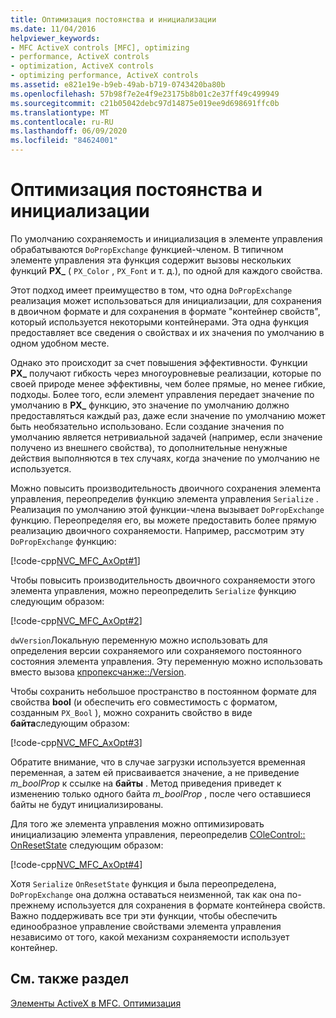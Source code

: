 ```yaml
---
title: Оптимизация постоянства и инициализации
ms.date: 11/04/2016
helpviewer_keywords:
- MFC ActiveX controls [MFC], optimizing
- performance, ActiveX controls
- optimization, ActiveX controls
- optimizing performance, ActiveX controls
ms.assetid: e821e19e-b9eb-49ab-b719-0743420ba80b
ms.openlocfilehash: 57b98f7e2e4f9e23175b8b01c2e37ff49c499949
ms.sourcegitcommit: c21b05042debc97d14875e019ee9d698691ffc0b
ms.translationtype: MT
ms.contentlocale: ru-RU
ms.lasthandoff: 06/09/2020
ms.locfileid: "84624001"
---
```

# <a name="optimizing-persistence-and-initialization"></a>Оптимизация постоянства и инициализации

По умолчанию сохраняемость и инициализация в элементе управления обрабатываются `DoPropExchange` функцией-членом. В типичном элементе управления эта функция содержит вызовы нескольких функций **PX_** ( `PX_Color` , `PX_Font` и т. д.), по одной для каждого свойства.

Этот подход имеет преимущество в том, что одна `DoPropExchange` реализация может использоваться для инициализации, для сохранения в двоичном формате и для сохранения в формате "контейнер свойств", который используется некоторыми контейнерами. Эта одна функция предоставляет все сведения о свойствах и их значения по умолчанию в одном удобном месте.

Однако это происходит за счет повышения эффективности. Функции **PX_** получают гибкость через многоуровневые реализации, которые по своей природе менее эффективны, чем более прямые, но менее гибкие, подходы. Более того, если элемент управления передает значение по умолчанию в **PX_** функцию, это значение по умолчанию должно предоставляться каждый раз, даже если значение по умолчанию может быть необязательно использовано. Если создание значения по умолчанию является нетривиальной задачей (например, если значение получено из внешнего свойства), то дополнительные ненужные действия выполняются в тех случаях, когда значение по умолчанию не используется.

Можно повысить производительность двоичного сохранения элемента управления, переопределив функцию элемента управления `Serialize` . Реализация по умолчанию этой функции-члена вызывает `DoPropExchange` функцию. Переопределяя его, вы можете предоставить более прямую реализацию двоичного сохраняемости. Например, рассмотрим эту `DoPropExchange` функцию:

[!code-cpp[NVC_MFC_AxOpt#1](codesnippet/cpp/optimizing-persistence-and-initialization_1.cpp)]

Чтобы повысить производительность двоичного сохраняемости этого элемента управления, можно переопределить `Serialize` функцию следующим образом:

[!code-cpp[NVC_MFC_AxOpt#2](codesnippet/cpp/optimizing-persistence-and-initialization_2.cpp)]

`dwVersion`Локальную переменную можно использовать для определения версии сохраняемого или сохраняемого постоянного состояния элемента управления. Эту переменную можно использовать вместо вызова [кпропексчанже::/Version](reference/cpropexchange-class.md#getversion).

Чтобы сохранить небольшое пространство в постоянном формате для свойства **bool** (и обеспечить его совместимость с форматом, созданным `PX_Bool` ), можно сохранить свойство в виде **байта**следующим образом:

[!code-cpp[NVC_MFC_AxOpt#3](codesnippet/cpp/optimizing-persistence-and-initialization_3.cpp)]

Обратите внимание, что в случае загрузки используется временная переменная, а затем ей присваивается значение, а не приведение *m_boolProp* к ссылке на **байты** . Метод приведения приведет к изменению только одного байта *m_boolProp* , после чего оставшиеся байты не будут инициализированы.

Для того же элемента управления можно оптимизировать инициализацию элемента управления, переопределив [COleControl:: OnResetState](reference/colecontrol-class.md#onresetstate) следующим образом:

[!code-cpp[NVC_MFC_AxOpt#4](codesnippet/cpp/optimizing-persistence-and-initialization_4.cpp)]

Хотя `Serialize` `OnResetState` функция и была переопределена, `DoPropExchange` она должна оставаться неизменной, так как она по-прежнему используется для сохранения в формате контейнера свойств. Важно поддерживать все три эти функции, чтобы обеспечить единообразное управление свойствами элемента управления независимо от того, какой механизм сохраняемости использует контейнер.

## <a name="see-also"></a>См. также раздел

[Элементы ActiveX в MFC. Оптимизация](mfc-activex-controls-optimization.md)
